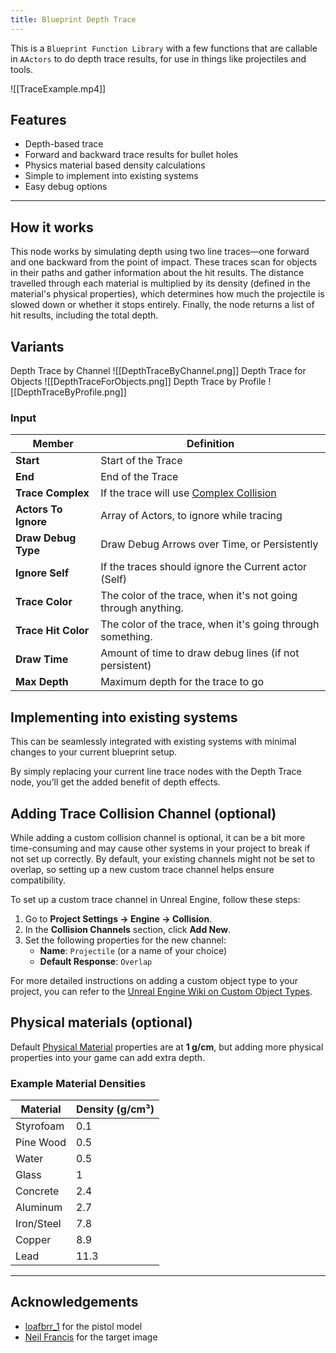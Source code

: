 ```yaml
---
title: Blueprint Depth Trace
---
```

This is a `Blueprint Function Library` with a few functions that are callable in `AActors` to do depth trace results, for use in things like projectiles and tools.

![[TraceExample.mp4]]
## Features
- Depth-based trace
- Forward and backward trace results for bullet holes
- Physics material based density calculations
- Simple to implement into existing systems
- Easy debug options

---

## How it works
This node works by simulating depth using two line traces—one forward and one backward from the point of impact. These traces scan for objects in their paths and gather information about the hit results. The distance travelled through each material is multiplied by its density (defined in the material's physical properties), which determines how much the projectile is slowed down or whether it stops entirely. Finally, the node returns a list of hit results, including the total depth.

## Variants
Depth Trace by Channel
![[DepthTraceByChannel.png]] 
Depth Trace for Objects
![[DepthTraceForObjects.png]]
Depth Trace by Profile
![[DepthTraceByProfile.png]]

### Input

| **Member**           | **Definition**                                                                                                                                          |
| -------------------- | ------------------------------------------------------------------------------------------------------------------------------------------------------- |
| **Start**            | Start of the Trace                                                                                                                                      |
| **End**              | End of the Trace                                                                                                                                        |
| **Trace Complex**    | If the trace will use [Complex Collision](https://dev.epicgames.com/documentation/en-us/unreal-engine/simple-versus-complex-collision-in-unreal-engine) |
| **Actors To Ignore** | Array of Actors, to ignore while tracing                                                                                                                |
| **Draw Debug Type**  | Draw Debug Arrows over Time, or Persistently                                                                                                            |
| **Ignore Self**      | If the traces should ignore the Current actor (Self)                                                                                                    |
| **Trace Color**      | The color of the trace, when it's not going through anything.                                                                                           |
| **Trace Hit Color**  | The color of the trace, when it's going through something.                                                                                              |
| **Draw Time**        | Amount of time to draw debug lines (if not persistent)                                                                                                  |
| **Max Depth**        | Maximum depth for the trace to go                                                                                                                       |

## Implementing into existing systems

This can be seamlessly integrated with existing systems with minimal changes to your current blueprint setup.

By simply replacing your current line trace nodes with the Depth Trace node, you’ll get the added benefit of depth effects.

## Adding Trace Collision Channel (optional)

While adding a custom collision channel is optional, it can be a bit more time-consuming and may cause other systems in your project to break if not set up correctly. By default, your existing channels might not be set to overlap, so setting up a new custom trace channel helps ensure compatibility.

To set up a custom trace channel in Unreal Engine, follow these steps:

1. Go to **Project Settings → Engine → Collision**.
2. In the **Collision Channels** section, click **Add New**.
3. Set the following properties for the new channel:
    - **Name**: `Projectile` (or a name of your choice)
    - **Default Response**: `Overlap`

For more detailed instructions on adding a custom object type to your project, you can refer to the [Unreal Engine Wiki on Custom Object Types](https://dev.epicgames.com/documentation/en-us/unreal-engine/add-a-custom-object-type-to-your-project-in-unreal-engine).

## Physical materials (optional)

Default [Physical Material](https://dev.epicgames.com/documentation/en-us/unreal-engine/physical-materials-user-guide-for-unreal-engine) properties are at **1 g/cm**, but adding more physical properties into your game can add extra depth. 
### Example Material Densities

| Material   | Density (g/cm³) |
| ---------- | --------------- |
| Styrofoam  | 0.1             |
| Pine Wood  | 0.5             |
| Water      | 0.5             |
| Glass      | 1               |
| Concrete   | 2.4             |
| Aluminum   | 2.7             |
| Iron/Steel | 7.8             |
| Copper     | 8.9             |
| Lead       | 11.3            |

---

## Acknowledgements

- [loafbrr_1](https://opengameart.org/users/loafbrr1) for the pistol model
- [Neil Francis](https://commons.wikimedia.org/wiki/File:B1_full_size_1500_target.jpg) for the target image
